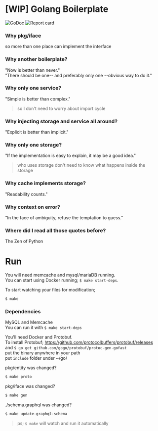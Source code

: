 # [WIP] Golang Boilerplate

[![GoDoc](https://godoc.org/github.com/rafaelsq/boiler?status.svg)](http://godoc.org/github.com/rafaelsq/boiler) [![Report card](https://goreportcard.com/badge/github.com/rafaelsq/boiler)](https://goreportcard.com/report/github.com/rafaelsq/boiler)

### Why pkg/iface
so more than one place can implement the interface

### Why another boilerplate?
"Now is better than never."  
"There should be one-- and preferably only one --obvious way to do it."

### Why only one service?
"Simple is better than complex."
> so I don't need to worry about import cycle

### Why injecting storage and service all around?
"Explicit is better than implicit."

### Why only one storage?
"If the implementation is easy to explain, it may be a good idea."
> who uses storage don't need to know what happens inside the storage

### Why cache implements storage?
"Readability counts."

### Why context on error?
"In the face of ambiguity, refuse the temptation to guess."

### Where did I read all those quotes before?
The Zen of Python

# Run

You will need memcache and mysql/mariaDB running.  
You can start using Docker running; `$ make start-deps`.

To start watching your files for modification;
```bash
$ make
```

### Dependencies
MySQL and Memcache  
You can run it with `$ make start-deps`

You'll need Docker and Protobuf.  
To install Protobuf; https://github.com/protocolbuffers/protobuf/releases and `$ go get github.com/gogo/protobuf/protoc-gen-gofast`  
put the binary anywhere in your path  
put `include` folder under ~/go/

pkg/entity was changed?
```bash
$ make proto
```

pkg/iface was changed?
```bash
$ make gen
```

./schema.graphql was changed?
```bash
$ make update-graphql-schema
```
> ps; `$ make` will watch and run it automatically
